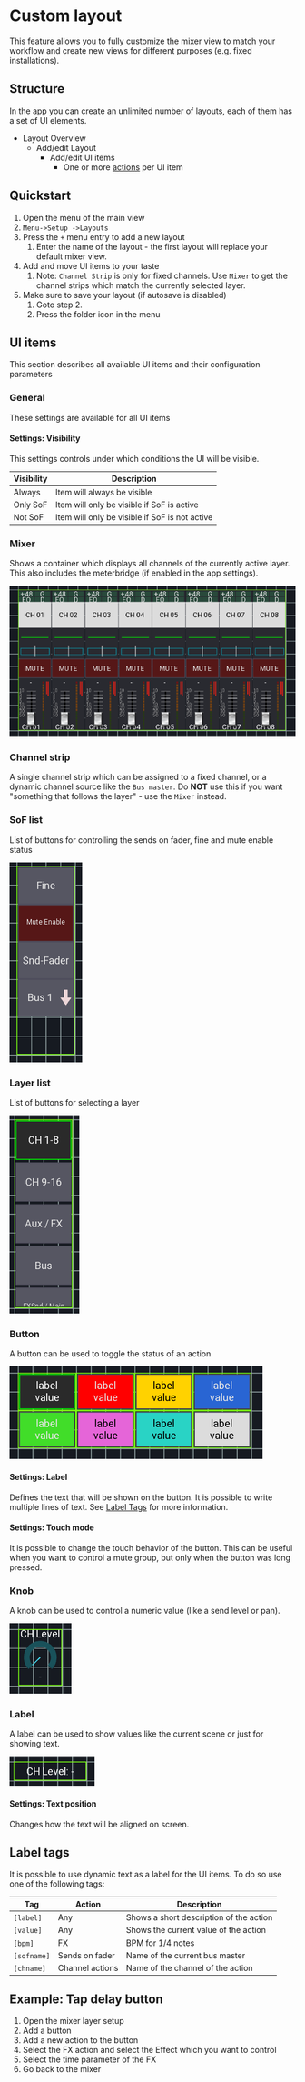 # Custom layout

This feature allows you to fully customize the mixer view to match your workflow
and create new views for different purposes (e.g. fixed installations).

## Structure
In the app you can create an unlimited number of layouts, each of them has a set of UI elements.

- Layout Overview
	- Add/edit Layout
		- Add/edit UI items
			- One or more [actions](custom-actions.md) per UI item

## Quickstart

1. Open the menu of the main view
2. `Menu->Setup ->Layouts`
3. Press the `+` menu entry to add a new layout
	1. Enter the name of the layout - the first layout will replace your default mixer view.
4. Add and move UI items to your taste
	1. Note: `Channel Strip` is only for fixed channels. Use `Mixer` to get the channel strips which match the currently selected layer.
6. Make sure to save your layout (if autosave is disabled)
	1. Goto step 2.
	2. Press the folder icon in the menu

## UI items
This section describes all available UI items and their configuration parameters

### General
These settings are available for all UI items

#### Settings: Visibility
This settings controls under which conditions the UI will be visible.

| Visibility | Description
| -- | -- |
| Always | Item will always be visible |
| Only SoF | Item will only be visible if SoF is active |
| Not SoF | Item will only be visible if SoF is not active |

### Mixer 
Shows a container which displays all channels of the currently active layer.
This also includes the meterbridge (if enabled in the app settings).

![Mixer](img/layouts/mixer.png)

### Channel strip
A single channel strip which can be assigned to a fixed channel,
or a dynamic channel source like the `Bus master`.
Do **NOT** use this if you want "something that follows the layer" - use the `Mixer` instead.


### SoF list
List of buttons for controlling the sends on fader, fine and mute enable status

![Sof list](img/layouts/sof-list.png)

### Layer list
List of buttons for selecting a layer

![Layer list](img/layouts/layer-list.png)


### Button
A button can be used to toggle the status of an action

![Button](img/layouts/buttons.png)

#### Settings: Label
Defines the text that will be shown on the button. It is possible to write multiple lines of text.
See [Label Tags](##Label-tags) for more information.

#### Settings: Touch mode
It is possible to change the touch behavior of the button.
This can be useful when you want to control a mute group, but only when the button was long pressed.

### Knob
A knob can be used to control a numeric value (like a send level or pan).

![Knob](img/layouts/knob.png)

### Label
A label can be used to show values like the current scene or just for showing text.

![Label](img/layouts/label.png)

#### Settings: Text position
Changes how the text will be aligned on screen.


## Label tags
It is possible to use dynamic text as a label for the UI items.
To do so use one of the following tags:

| Tag | Action | Description |
| -- | -- | -- |
| `[label]` | Any | Shows a short description of the action |
| `[value]` | Any | Shows the current value of the action |
| `[bpm]` | FX | BPM for 1/4 notes |
| `[sofname]` | Sends on fader | Name of the current bus master |
| `[chname]` | Channel actions | Name of the channel of the action |


## Example: Tap delay button
1. Open the mixer layer setup
2. Add a button
3. Add a new action to the button
4. Select the FX action and select the Effect which you want to control
5. Select the time parameter of the FX
6. Go back to the mixer